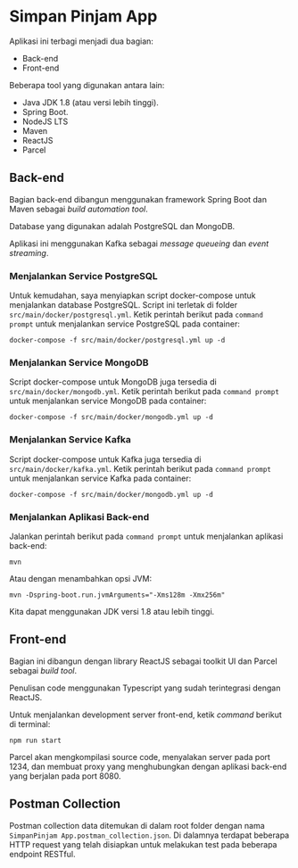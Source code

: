 # Simpan Pinjam App

Aplikasi ini terbagi menjadi dua bagian:
- Back-end
- Front-end

Beberapa tool yang digunakan antara lain:
- Java JDK 1.8 (atau versi lebih tinggi).
- Spring Boot.
- NodeJS LTS
- Maven  
- ReactJS
- Parcel

## Back-end
Bagian back-end dibangun menggunakan framework Spring Boot dan Maven sebagai _build automation tool_.

Database yang digunakan adalah PostgreSQL dan MongoDB.

Aplikasi ini menggunakan Kafka sebagai _message queueing_ dan _event streaming_.

### Menjalankan Service PostgreSQL

Untuk kemudahan, saya menyiapkan script docker-compose untuk menjalankan database PostgreSQL. Script ini terletak di folder ```src/main/docker/postgresql.yml```. Ketik perintah berikut pada ```command prompt``` untuk menjalankan service PostgreSQL pada container:

```docker-compose -f src/main/docker/postgresql.yml up -d```

### Menjalankan Service MongoDB

Script docker-compose untuk MongoDB juga tersedia di ```src/main/docker/mongodb.yml```. Ketik perintah berikut pada ```command prompt``` untuk menjalankan service MongoDB pada container:

```docker-compose -f src/main/docker/mongodb.yml up -d```

### Menjalankan Service Kafka

Script docker-compose untuk Kafka juga tersedia di ```src/main/docker/kafka.yml```. Ketik perintah berikut pada ```command prompt``` untuk menjalankan service Kafka pada container:

```docker-compose -f src/main/docker/mongodb.yml up -d```

### Menjalankan Aplikasi Back-end

Jalankan perintah berikut pada ```command prompt``` untuk menjalankan aplikasi back-end:

```mvn```

Atau dengan menambahkan opsi JVM:

```mvn -Dspring-boot.run.jvmArguments="-Xms128m -Xmx256m"```

Kita dapat menggunakan JDK versi 1.8 atau lebih tinggi.

## Front-end

Bagian ini dibangun dengan library ReactJS sebagai toolkit UI dan Parcel sebagai _build tool_.

Penulisan code menggunakan Typescript yang sudah terintegrasi dengan ReactJS.

Untuk menjalankan development server front-end, ketik _command_ berikut di terminal:

```npm run start```

Parcel akan mengkompilasi source code, menyalakan server pada port 1234, dan membuat proxy yang menghubungkan dengan aplikasi back-end yang berjalan pada port 8080.

## Postman Collection

Postman collection data ditemukan di dalam root folder dengan nama ```SimpanPinjam App.postman_collection.json```. Di dalamnya terdapat beberapa HTTP request yang telah disiapkan untuk melakukan test pada beberapa endpoint RESTful.